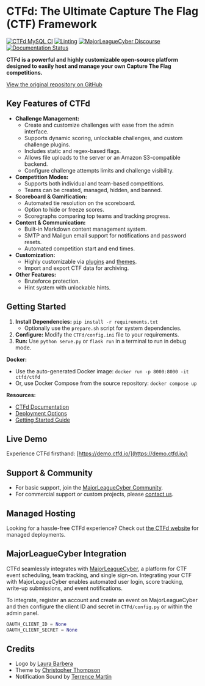 # CTFd: The Ultimate Capture The Flag (CTF) Framework

[![CTFd MySQL CI](https://github.com/CTFd/CTFd/workflows/CTFd%20MySQL%20CI/badge.svg?branch=master)](https://github.com/CTFd/CTFd/workflows/CTFd%20MySQL%20CI)
[![Linting](https://github.com/CTFd/CTFd/workflows/Linting/badge.svg?branch=master)](https://github.com/CTFd/CTFd/workflows/Linting)
[![MajorLeagueCyber Discourse](https://img.shields.io/discourse/status?server=https%3A%2F%2Fcommunity.majorleaguecyber.org%2F)](https://community.majorleaguecyber.org/)
[![Documentation Status](https://api.netlify.com/api/v1/badges/6d10883a-77bb-45c1-a003-22ce1284190e/deploy-status)](https://docs.ctfd.io)

**CTFd is a powerful and highly customizable open-source platform designed to easily host and manage your own Capture The Flag competitions.**

[View the original repository on GitHub](https://github.com/CTFd/CTFd)

## Key Features of CTFd

*   **Challenge Management:**
    *   Create and customize challenges with ease from the admin interface.
    *   Supports dynamic scoring, unlockable challenges, and custom challenge plugins.
    *   Includes static and regex-based flags.
    *   Allows file uploads to the server or an Amazon S3-compatible backend.
    *   Configure challenge attempts limits and challenge visibility.
*   **Competition Modes:**
    *   Supports both individual and team-based competitions.
    *   Teams can be created, managed, hidden, and banned.
*   **Scoreboard & Gamification:**
    *   Automated tie resolution on the scoreboard.
    *   Option to hide or freeze scores.
    *   Scoregraphs comparing top teams and tracking progress.
*   **Content & Communication:**
    *   Built-in Markdown content management system.
    *   SMTP and Mailgun email support for notifications and password resets.
    *   Automated competition start and end times.
*   **Customization:**
    *   Highly customizable via [plugins](https://docs.ctfd.io/docs/plugins/overview) and [themes](https://docs.ctfd.io/docs/themes/overview).
    *   Import and export CTF data for archiving.
*   **Other Features:**
    *   Bruteforce protection.
    *   Hint system with unlockable hints.

## Getting Started

1.  **Install Dependencies:** `pip install -r requirements.txt`
    *   Optionally use the `prepare.sh` script for system dependencies.
2.  **Configure:** Modify the `CTFd/config.ini` file to your requirements.
3.  **Run:** Use `python serve.py` or `flask run` in a terminal to run in debug mode.

**Docker:**

*   Use the auto-generated Docker image: `docker run -p 8000:8000 -it ctfd/ctfd`
*   Or, use Docker Compose from the source repository: `docker compose up`

**Resources:**

*   [CTFd Documentation](https://docs.ctfd.io/)
*   [Deployment Options](https://docs.ctfd.io/docs/deployment/installation)
*   [Getting Started Guide](https://docs.ctfd.io/tutorials/getting-started/)

## Live Demo

Experience CTFd firsthand: [https://demo.ctfd.io/](https://demo.ctfd.io/)

## Support & Community

*   For basic support, join the [MajorLeagueCyber Community](https://community.majorleaguecyber.org/).
*   For commercial support or custom projects, please [contact us](https://ctfd.io/contact/).

## Managed Hosting

Looking for a hassle-free CTFd experience?  Check out [the CTFd website](https://ctfd.io/) for managed deployments.

## MajorLeagueCyber Integration

CTFd seamlessly integrates with [MajorLeagueCyber](https://majorleaguecyber.org/), a platform for CTF event scheduling, team tracking, and single sign-on.  Integrating your CTF with MajorLeagueCyber enables automated user login, score tracking, write-up submissions, and event notifications.

To integrate, register an account and create an event on MajorLeagueCyber and then configure the client ID and secret in `CTFd/config.py` or within the admin panel.

```python
OAUTH_CLIENT_ID = None
OAUTH_CLIENT_SECRET = None
```

## Credits

*   Logo by [Laura Barbera](http://www.laurabb.com/)
*   Theme by [Christopher Thompson](https://github.com/breadchris)
*   Notification Sound by [Terrence Martin](https://soundcloud.com/tj-martin-composer)